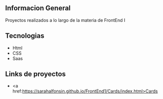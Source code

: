 
## Informacion General
Proyectos realizados a lo largo de la materia de FrontEnd I
	
## Tecnologias
* Html
* CSS
* Saas

## Links de proyectos
* <a href:https://sarahalfonsin.github.io/FrontEnd1/Cards/index.html>Cards </a>

